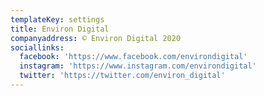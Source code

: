 ```yaml
---
templateKey: settings
title: Environ Digital
companyaddress: © Environ Digital 2020
sociallinks:
  facebook: 'https://www.facebook.com/environdigital'
  instagram: 'https://www.instagram.com/environdigital'
  twitter: 'https://twitter.com/environ_digital'
---
```


